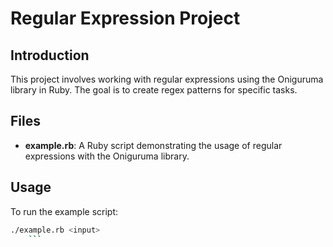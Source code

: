 # Regular Expression Project

## Introduction

This project involves working with regular expressions using the Oniguruma library in Ruby. The goal is to create regex patterns for specific tasks.

## Files

- **example.rb**: A Ruby script demonstrating the usage of regular expressions with the Oniguruma library.

## Usage

To run the example script:

```bash
./example.rb <input>
	```
